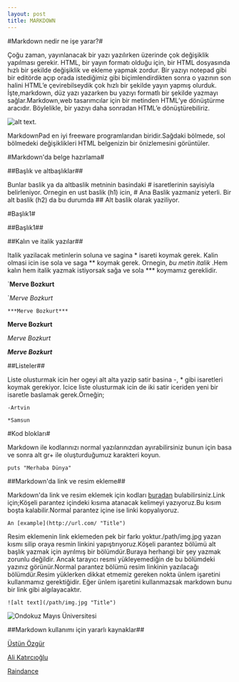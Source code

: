 ```yaml
---
layout: post
title: MARKDOWN
---
```


#Markdown nedir ne işe yarar?#


Çoğu zaman, yayınlanacak bir yazı yazılırken üzerinde çok değişiklik yapılması gerekir. HTML, bir yayın formatı olduğu için, bir HTML dosyasında hızlı bir şekilde değişiklik ve ekleme yapmak zordur. Bir yazıyı notepad gibi bir editörde açıp orada istediğimiz gibi biçimlendirdikten sonra o yazının son halini HTML’e çevirebilseydik çok hızlı bir şekilde yayın yapmış olurduk. İşte,markdown, düz yazı yazarken bu yazıyı formatlı bir şekilde yazmayı sağlar.Markdown,web tasarımcılar için bir metinden  HTML’ye dönüştürme aracıdır. Böylelikle, bir yazıyı daha sonradan HTML’e dönüştürebiliriz.

![alt text](http://www.bilgisayarkurdu.com/wp-content/uploads/2011/12/MarkdownPad1.jpg "Markdownpad").

MarkdownPad en iyi freeware programlarıdan biridir.Sağdaki bölmede, sol bölmedeki değişiklikleri HTML belgenizin bir önizlemesini görüntüler.

#Markdown'da belge hazırlama#

##Başlık ve altbaşlıklar##

Bunlar baslik ya da altbaslik metninin basindaki # isaretlerinin sayisiyla belirleniyor. Ornegin en ust baslik (h1) icin, # Ana Baslik yazmaniz yeterli. Bir alt baslik (h2) da bu durumda ## Alt baslik olarak yaziliyor.

#Başlık1#

##Başlık1##

##Kalın ve italik yazılar##

Italik yazilacak metinlerin soluna ve sagina * isareti koymak gerek. Kalin olmasi icin ise sola ve saga ** koymak gerek. Ornegin, *bu metin italik* .Hem kalın hem italik yazmak istiyorsak sağa ve sola *** koymamız gereklidir.

`**Merve Bozkurt**

`*Merve Bozkurt*

`***Merve Bozkurt***`

**Merve Bozkurt**

*Merve Bozkurt*

***Merve Bozkurt***



##Listeler##

Liste olusturmak icin her ogeyi alt alta yazip satir basina -, * gibi isaretleri koymak gerekiyor. Icice liste olusturmak icin de iki satir iceriden yeni bir isaretle baslamak gerek.Örneğin;

`-Artvin`

  `*Samsun`

#Kod blokları#

Markdown ile kodlarınızı normal yazılarınızdan ayırabilirsiniz bunun için basa ve sonra alt gr+ ile oluşturduğumuz karakteri koyun.

`puts "Merhaba Dünya"`

##Markdown'da link ve resim ekleme##

Markdown'da link ve resim eklemek için kodları [buradan](http://www.raindance.co.nz/markdown/demo.lsd/ "Title") bulabilirsiniz.Link için;Köşeli parantez içindeki kısıma atanacak kelimeyi yazıyoruz.Bu kısım boşta kalabilir.Normal parantez içine ise linki kopyalıyoruz.

`An [example](http://url.com/ "Title")`

Resim eklemenin link eklemeden pek bir farkı yoktur./path/img.jpg yazan kısmı silip oraya resmin linkini yapıştırıyoruz.Köşeli parantez bölümü alt başlık yazmak için ayrılmış bir bölümdür.Buraya herhangi bir şey yazmak zorunlu değildir. Ancak tarayıcı resmi yükleyemediğin de bu bölümdeki yazınız görünür.Normal parantez bölümü resim linkinin yazılacağı bölümdür.Resim yüklerken dikkat etmemiz gereken nokta ünlem işaretini kullanmamız gerektiğidir. Eğer ünlem işaretini kullanmazsak markdown bunu bir link gibi algılayacaktır.

`![alt text](/path/img.jpg "Title")`

![Ondokuz Mayıs Üniversitesi](http://image.hurriyetegitim.com/Upload/backoffice/image/haber_ici_fotolar/ondokuzmayis_logo.jpg "Ondokuz Mayıs Üniversitesi")

##Markdown kullanımı için yararlı kaynaklar##

[Üstün Özgür](http://ustunozgur.blogspot.com/2009/03/hafif-siklet-isaretleme-dilleri.html "Title")

[Ali Katırcıoğlu](http://alikatircioglu.dudupress.com/articles/markdown "Title")

[Raindance](http://www.raindance.co.nz/markdown/demo.lsd "Title")












